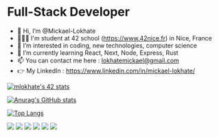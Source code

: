 # Full-Stack Developer
- 👋 Hi, I’m @Mickael-Lokhate
- 🧑🏽‍💻 I'm student at 42 school (https://www.42nice.fr) in Nice, France
- 👀 I’m interested in coding, new technologies, computer science
- 🌱 I’m currently learning React, Next, Node, Express, Rust
- 📫 You can contact me here : lokhatemickael@gmail.com
- 👉 My LinkedIn : https://www.linkedin.com/in/mickael-lokhate/

[![mlokhate's 42 stats](https://badge42.vercel.app/api/v2/cl1mdvtu6009009mod72g373r/stats?cursusId=21&coalitionId=122)](https://github.com/JaeSeoKim/badge42)

[![Anurag's GitHub stats](https://github-readme-stats.vercel.app/api?username=anuraghazra&show_icons=true&theme=dark)](https://github.com/anuraghazra/github-readme-stats)

[![Top Langs](https://github-readme-stats.vercel.app/api/top-langs/?username=anuraghazra&langs_count=5&layout=compact&theme=dark)](https://github.com/anuraghazra/github-readme-stats)


![](https://img.shields.io/badge/OS-MacOs-blue) ![](https://img.shields.io/badge/OS-Linux-blue)
![](https://img.shields.io/badge/code-C-blue) ![](https://img.shields.io/badge/code-C++-blue)
![](https://img.shields.io/badge/tools-VSCode-blue) ![](https://img.shields.io/badge/tools-Vim-blue)
